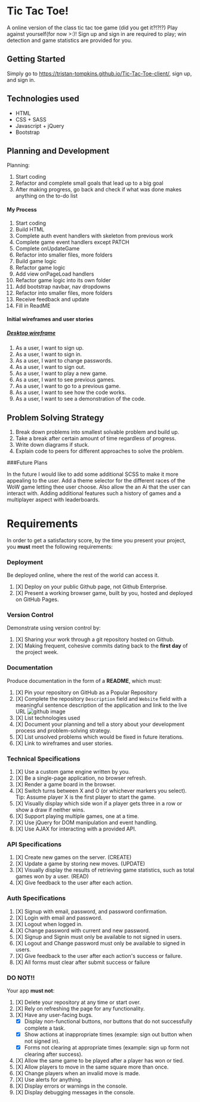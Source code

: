 # Tic Tac Toe!

A online version of the class tic tac toe game (did you get it?!?!?) Play against yourself(for now >:)! Sign up and sign in are required to play; win detection and game statistics are provided for you.
## Getting Started

Simply go to https://tristan-tompkins.github.io/Tic-Tac-Toe-client/, sign up, and sign in.

## Technologies used

+ HTML
+ CSS + SASS
+ Javascript + jQuery
+ Bootstrap

## Planning and Development

Planning:
1. Start coding
2. Refactor and complete small goals that lead up to a big goal
3. After making progress, go back and check if what was done makes anything on the to-do list


#### My Process

1. Start coding
2. Build HTML
2. Complete auth event handlers with skeleton from previous work
3. Complete game event handlers except PATCH
4. Complete onUpdateGame
5. Refactor into smaller files, more folders
6. Build game logic
7. Refactor game logic
10. Add view onPageLoad handlers
11. Refactor game logic into its own folder
12. Add bootstrap navbar, nav dropdowns
13. Refactor into smaller files, more folders
15. Receive feedback and update
16. Fill in ReadME

#### Initial wireframes and user stories
##### [Desktop wireframe](https://res.cloudinary.com/ddsmdjlij/image/upload/v1595382665/Wireframe_tbsnjp.jpg)

1. As a user, I want to sign up.
2. As a user, I want to sign in.
3. As a user, I want to change passwords.
4. As a user, I want to sign out.
5. As a user, I want to play a new game.
6. As a user, I want to see previous games.
7. As a user, I want to go to a previous game.
8. As a user, I want to see how the code works.
9. As a user, I want to see a demonstration of the code.

## Problem Solving Strategy

1. Break down problems into smallest solvable problem and build up.
2. Take a break after certain amount of time regardless of progress.
3. Write down diagrams if stuck.
4. Explain code to peers for different approaches to solve the problem.

###Future Plans

In the future I would like to add some additional SCSS to make it more appealing to the user. Add a theme selector for the different races of the WoW game letting thee user choose. Also allow the an Ai that the user can interact with. Adding additional features such a history of games and a multiplayer aspect with leaderboards.
# Requirements

In order to get a satisfactory score, by the time you present your project, you
**must** meet the following requirements:

### Deployment

Be deployed online, where the rest of the world can access it.

1.  [X] Deploy on your public Github page, not Github Enterprise.
1.  [X] Present a working browser game, built by you, hosted and deployed on GitHub Pages.

### Version Control

Demonstrate using version control by:

1.  [X] Sharing your work through a git repository hosted on Github.
1.  [X] Making frequent, cohesive commits dating back to the **first day**
of the project week.

### Documentation

Produce documentation in the form of a **README**, which must:

1.  [X] Pin your repository on GitHub as a Popular Repository
1.  [X] Complete the repository `Description` field and `Website` field with a meaningful sentence description of the application and link to the live URL
![github image](https://git.generalassemb.ly/storage/user/3667/files/beae41ae-aaaa-11e7-8867-63958d376a0b)
1.  [X] List technologies used
1.  [X] Document your planning and tell a story about your development process and problem-solving strategy.
1.  [X] List unsolved problems which would be fixed in future iterations.
1.  [X] Link to wireframes and user stories.

### Technical Specifications

1.  [X] Use a custom game engine written by you.
1.  [X] Be a single-page application, no browser refresh.
1.  [X] Render a game board in the browser.
1.  [X] Switch turns between X and O (or whichever markers you select).  Tip:  Assume player X is the first player to start the game.
1.  [X] Visually display which side won if a player gets three in a row or show a draw if neither wins.
1.  [X] Support playing multiple games, one at a time.
1.  [X] Use jQuery for DOM manipulation and event handling.
1.  [X] Use AJAX for interacting with a provided API.

### API Specifications

1.  [X] Create new games on the server. (CREATE)
1.  [X] Update a game by storing new moves. (UPDATE)
1.  [X] Visually display the results of retrieving game statistics, such as total games won by a user. (READ)
1.  [X] Give feedback to the user after each action.

### Auth Specifications

1.  [X] Signup with email, password, and password confirmation.
1.  [X] Login with email and password.
1.  [X] Logout when logged in.
1.  [X] Change password with current and new password.
1.  [X] Signup and Signin must only be available to not signed in users.
1.  [X] Logout and Change password must only be available to signed in users.
1.  [X] Give feedback to the user after each action's success or failure.
1.  [X] All forms must clear after submit success or failure

### DO NOT!!

Your app **must not**:
1.  [X] Delete your repository at any time or start over.
1.  [X] Rely on refreshing the page for any functionality.
1.  [X] Have any user-facing bugs.
    -  [X] Display non-functional buttons, nor buttons that do not successfully complete a task.
    -  [X] Show actions at inappropriate times (example: sign out button when not signed in).
    -  [X] Forms not clearing at appropriate times (example: sign up form not clearing after success).
1.  [X] Allow the same game to be played after a player has won or tied.
1.  [X] Allow players to move in the same square more than once.
1.  [X] Change players when an invalid move is made.
1.  [X] Use alerts for anything.
1.  [X] Display errors or warnings in the console.
1.  [X] Display debugging messages in the console.
